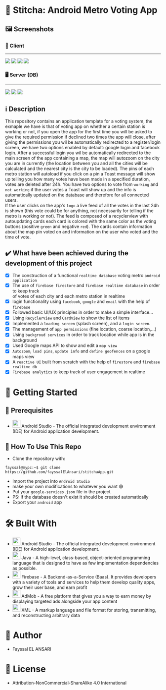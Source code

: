 # 📱 Stitcha: Android Metro Voting App 
## 🖼️ Screenshots
### 🧑 Client
--------------
<img src="https://github.com/fayssalElAnsari/stitchaApp/edit/master/pics/client0.png"> 
<img src="https://github.com/fayssalElAnsari/stitchaApp/edit/master/pics/client2.png">
<img src="https://github.com/fayssalElAnsari/stitchaApp/edit/master/pics/client3.png">
<img src="https://github.com/fayssalElAnsari/stitchaApp/edit/master/pics/client4.png"> 

### 🖥️ Server (DB)
--------------
<img src="https://github.com/fayssalElAnsari/stitchaApp/edit/master/pics/db1.png"> 
<img src="https://github.com/fayssalElAnsari/stitchaApp/edit/master/pics/db2.png">
<img src="https://github.com/fayssalElAnsari/stitchaApp/edit/master/pics/db3.png"> 

## ℹ️ Description
  This repository contains an application template for a voting system, the exmaple we have is that of voting app on whether a certain station is working or not, if you open the app for the first time you will be asked to give the required permission if declined two times the app will close, after giving the permissions you wil be automatically redirected to a register/login screen, we have two options enabled by default: google login and facebook login. After a successful login you wil be automatically redirected to the main screen of the app containing a map, the map will autozoom on the city you are in currently (the location between you and all the cities will be calculated and the nearest city is the city to be loaded). The pins of each metro station will autoload if you click on a pin a Toast message will show up telling you how many votes have been made in a specified duration, votes are deleted after 24h. You have two options to vote from `working` and `not working` if the user votes a Toast will show up and the info is automatically updated on the database and therefore for all connected users.   
  If the user clicks on the app's `logo` a live feed of all the votes in the last 24h is shown (this vote could be for anything, not necessarily for telling if the metro is working or not). The feed is composed of a recyclerview with autoupdating cards each card is colored with the same color as the voting buttons (positive `green` and negative `red`). The cards contain information about the map pin voted on and information on the user who voted and the time of vote.  
  
## ✔️ What have been achieved during the development of this project 
* [x] The construction of a functional `realtime database` voting metro `android application`
* [x] The use of `firebase firestore` and `firebase realtime database` in order to keep track  
      of votes of each city and each metro station in realtime
* [x] login functionality using `facebook`, `google` and `email` with the help of `firebase`
* [x] Followed basic UI/UX principles in order to make a simple interface...
* [x] Using `RecyclerView` and `CardView` to show the list of items
* [x] Implemented a `loading screen` (splash screen), and a `login screen`.
* [x] The management of `app permissions` (fine location, coarse location,...)
* [x] Using `backgroud services` in order to track location while app is in the background
* [x] Used Google maps API to show and edit a `map view`
* [x] `Autozoom`, `load pins`, `update info` and `define geofences` on a google maps view
* [x] A `reactive UI` built from scratch with the help of `firestore` and `firebase realtime db`
* [x] `Firebase analytics` to keep track of user engagement in realtime

# 🐤 Getting Started 
## 👶 Prerequisites 
* <img src="https://upload.wikimedia.org/wikipedia/commons/thumb/e/e3/Android_Studio_Icon_%282014-2019%29.svg/1200px-Android_Studio_Icon_%282014-2019%29.svg.png" width="25">  Android Studio - The official integrated development environment (IDE) for Android application development.

## 🚅 How To Use This Repo 
* Clone the repository with:
```console
fayssal@mypc:~$ git clone https://github.com/fayssalElAnsari/stitchaApp.git
```
* Import the project into `Android Studio`
* make your own modifications to whatever you want 😅
* Put your `google-services.json` file in the project
* PS: If the database doesn't exist it should be created automatically
* Export your `android` app 

# 🛠️ Built With 
* <img src="https://upload.wikimedia.org/wikipedia/commons/thumb/e/e3/Android_Studio_Icon_%282014-2019%29.svg/1200px-Android_Studio_Icon_%282014-2019%29.svg.png" width="25">  Android Studio - The official integrated development environment (IDE) for Android application development.
* <img src="https://images.vexels.com/media/users/3/166401/isolated/lists/b82aa7ac3f736dd78570dd3fa3fa9e24-java-programming-language-icon.png" width="25">  Java - A high-level, class-based, object-oriented programming language that is designed to have as few implementation dependencies as possible.
* <img src="https://e7.pngegg.com/pngimages/119/167/png-clipart-firebase-cloud-messaging-google-developers-software-development-kit-google-angle-triangle-thumbnail.png" width="25">  Firebase - A Backend-as-a-Service (Baas). It provides developers with a variety of tools and services to help them develop quality apps, grow their user base, and earn profit
* <img src="https://iconape.com/wp-content/files/wa/374543/png/374543.png" width="25">  AdMob - A free platform that gives you a way to earn money by displaying targeted ads alongside your app content
* <img src="https://cdn.iconscout.com/icon/free/png-256/xml-file-2330558-1950399.png" width="25">  XML - A markup language and file format for storing, transmitting, and reconstructing arbitrary data

# 📖 Author 
* Fayssal EL ANSARI

# 👮 License 
* Attribution-NonCommercial-ShareAlike 4.0 International
